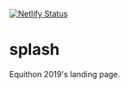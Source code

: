 [![Netlify Status](https://api.netlify.com/api/v1/badges/368b4927-a1f1-4fc5-8a14-8422e9299b86/deploy-status)](https://app.netlify.com/sites/priceless-galileo-eb4ac2/deploys)

# splash
Equithon 2019's landing page.
